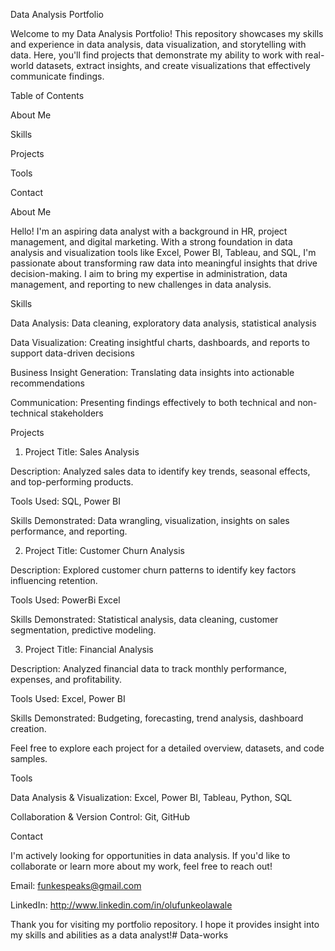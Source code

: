 Data Analysis Portfolio

Welcome to my Data Analysis Portfolio! This repository showcases my skills and experience in data analysis, data visualization, and storytelling with data. Here, you'll find projects that demonstrate my ability to work with real-world datasets, extract insights, and create visualizations that effectively communicate findings.

Table of Contents

About Me

Skills

Projects

Tools

Contact


About Me

Hello! I'm an aspiring data analyst with a background in HR, project management, and digital marketing. With a strong foundation in data analysis and visualization tools like Excel, Power BI, Tableau, and SQL, I'm passionate about transforming raw data into meaningful insights that drive decision-making. I aim to bring my expertise in administration, data management, and reporting to new challenges in data analysis.

Skills

Data Analysis: Data cleaning, exploratory data analysis, statistical analysis

Data Visualization: Creating insightful charts, dashboards, and reports to support data-driven decisions


Business Insight Generation: Translating data insights into actionable recommendations

Communication: Presenting findings effectively to both technical and non-technical stakeholders


Projects

1. Project Title: Sales Analysis

Description: Analyzed sales data to identify key trends, seasonal effects, and top-performing products.

Tools Used: SQL, Power BI

Skills Demonstrated: Data wrangling, visualization, insights on sales performance, and reporting.


2. Project Title: Customer Churn Analysis

Description: Explored customer churn patterns to identify key factors influencing retention.

Tools Used: PowerBi Excel

Skills Demonstrated: Statistical analysis, data cleaning, customer segmentation, predictive modeling.


3. Project Title: Financial Analysis

Description: Analyzed financial data to track monthly performance, expenses, and profitability.

Tools Used: Excel, Power BI

Skills Demonstrated: Budgeting, forecasting, trend analysis, dashboard creation.


Feel free to explore each project for a detailed overview, datasets, and code samples.

Tools

Data Analysis & Visualization: Excel, Power BI, Tableau, Python, SQL



Collaboration & Version Control: Git, GitHub


Contact

I'm actively looking for opportunities in data analysis. If you'd like to collaborate or learn more about my work, feel free to reach out!

Email: funkespeaks@gmail.com 

LinkedIn: http://www.linkedin.com/in/olufunkeolawale


Thank you for visiting my portfolio repository. I hope it provides insight into my skills and abilities as a data analyst!# Data-works
